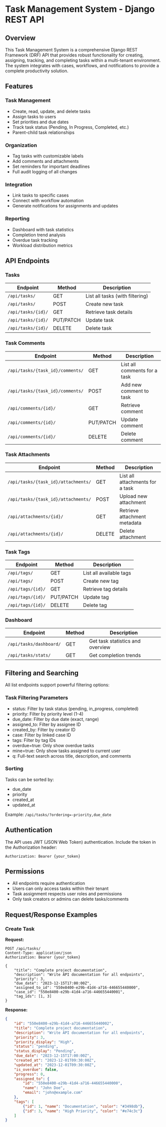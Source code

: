 # Task Management System - Django REST API

## Overview
This Task Management System is a comprehensive Django REST Framework (DRF) API that provides robust functionality for creating, assigning, tracking, and completing tasks within a multi-tenant environment. The system integrates with cases, workflows, and notifications to provide a complete productivity solution.

## Features

### Task Management
- Create, read, update, and delete tasks
- Assign tasks to users
- Set priorities and due dates
- Track task status (Pending, In Progress, Completed, etc.)
- Parent-child task relationships

### Organization
- Tag tasks with customizable labels
- Add comments and attachments
- Set reminders for important deadlines
- Full audit logging of all changes

### Integration
- Link tasks to specific cases
- Connect with workflow automation
- Generate notifications for assignments and updates

### Reporting
- Dashboard with task statistics
- Completion trend analysis
- Overdue task tracking
- Workload distribution metrics

## API Endpoints

### Tasks
| Endpoint | Method | Description |
|----------|--------|-------------|
| `/api/tasks/` | GET | List all tasks (with filtering) |
| `/api/tasks/` | POST | Create new task |
| `/api/tasks/{id}/` | GET | Retrieve task details |
| `/api/tasks/{id}/` | PUT/PATCH | Update task |
| `/api/tasks/{id}/` | DELETE | Delete task |

### Task Comments
| Endpoint | Method | Description |
|----------|--------|-------------|
| `/api/tasks/{task_id}/comments/` | GET | List all comments for a task |
| `/api/tasks/{task_id}/comments/` | POST | Add new comment to task |
| `/api/comments/{id}/` | GET | Retrieve comment |
| `/api/comments/{id}/` | PUT/PATCH | Update comment |
| `/api/comments/{id}/` | DELETE | Delete comment |

### Task Attachments
| Endpoint | Method | Description |
|----------|--------|-------------|
| `/api/tasks/{task_id}/attachments/` | GET | List all attachments for a task |
| `/api/tasks/{task_id}/attachments/` | POST | Upload new attachment |
| `/api/attachments/{id}/` | GET | Retrieve attachment metadata |
| `/api/attachments/{id}/` | DELETE | Delete attachment |

### Task Tags
| Endpoint | Method | Description |
|----------|--------|-------------|
| `/api/tags/` | GET | List all available tags |
| `/api/tags/` | POST | Create new tag |
| `/api/tags/{id}/` | GET | Retrieve tag details |
| `/api/tags/{id}/` | PUT/PATCH | Update tag |
| `/api/tags/{id}/` | DELETE | Delete tag |

### Dashboard
| Endpoint | Method | Description |
|----------|--------|-------------|
| `/api/tasks/dashboard/` | GET | Get task statistics and overview |
| `/api/tasks/stats/` | GET | Get completion trends |

## Filtering and Searching
All list endpoints support powerful filtering options:

### Task Filtering Parameters
- status: Filter by task status (pending, in_progress, completed)
- priority: Filter by priority level (1-4)
- due_date: Filter by due date (exact, range)
- assigned_to: Filter by assignee ID
- created_by: Filter by creator ID
- case: Filter by linked case ID
- tags: Filter by tag IDs
- overdue=true: Only show overdue tasks
- mine=true: Only show tasks assigned to current user
- q: Full-text search across title, description, and comments

### Sorting
Tasks can be sorted by:
- due_date
- priority
- created_at
- updated_at

Example: `/api/tasks/?ordering=-priority,due_date`

## Authentication
The API uses JWT (JSON Web Token) authentication. Include the token in the Authorization header:

```
Authorization: Bearer {your_token}
```

## Permissions
- All endpoints require authentication
- Users can only access tasks within their tenant
- Task assignment respects user roles and permissions
- Only task creators or admins can delete tasks/comments

## Request/Response Examples

### Create Task
**Request:**
```http
POST /api/tasks/
Content-Type: application/json
Authorization: Bearer {your_token}

{
    "title": "Complete project documentation",
    "description": "Write API documentation for all endpoints",
    "priority": 3,
    "due_date": "2023-12-15T17:00:00Z",
    "assigned_to_id": "550e8400-e29b-41d4-a716-446655440000",
    "case_id": "550e8400-e29b-41d4-a716-446655440001",
    "tag_ids": [1, 3]
}
```

**Response:**
```json
{
    "id": "550e8400-e29b-41d4-a716-446655440002",
    "title": "Complete project documentation",
    "description": "Write API documentation for all endpoints",
    "priority": 3,
    "priority_display": "High",
    "status": "pending",
    "status_display": "Pending",
    "due_date": "2023-12-15T17:00:00Z",
    "created_at": "2023-12-01T09:30:00Z",
    "updated_at": "2023-12-01T09:30:00Z",
    "is_overdue": false,
    "progress": 0,
    "assigned_to": {
        "id": "550e8400-e29b-41d4-a716-446655440000",
        "name": "John Doe",
        "email": "john@example.com"
    },
    "tags": [
        {"id": 1, "name": "Documentation", "color": "#3498db"},
        {"id": 3, "name": "High Priority", "color": "#e74c3c"}
    ]
}
```

